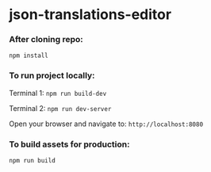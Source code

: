 # json-translations-editor

### After cloning repo:

`npm install`

### To run project locally:

Terminal 1: `npm run build-dev`

Terminal 2: `npm run dev-server`

Open your browser and navigate to: `http://localhost:8080`

### To build assets for production:

`npm run build`
